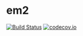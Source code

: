 # em2

[![Build Status](https://travis-ci.org/em-2/em2.svg?branch=master)](https://travis-ci.org/em-2/em2)
[![codecov.io](https://codecov.io/github/em-2/em2/coverage.svg?branch=master)](https://codecov.io/github/em-2/em2?branch=master)

